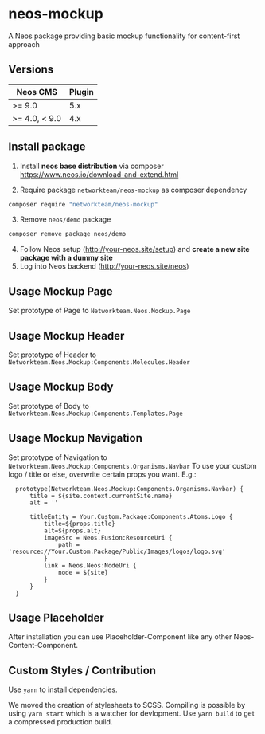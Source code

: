 # neos-mockup
A Neos package providing basic mockup functionality for content-first approach

## Versions

| Neos CMS      | Plugin |
|---------------|--------|
| >= 9.0        | 5.x    |
| >= 4.0, < 9.0 | 4.x    |

## Install package

1. Install **neos base distribution** via composer https://www.neos.io/download-and-extend.html

2. Require package `networkteam/neos-mockup` as composer dependency
```bash
composer require "networkteam/neos-mockup"
```
3. Remove `neos/demo` package
```bash
composer remove package neos/demo
```
4. Follow Neos setup (http://your-neos.site/setup) and **create a new site package with a dummy site**
5. Log into Neos backend (http://your-neos.site/neos)


## Usage Mockup Page

Set prototype of Page to `Networkteam.Neos.Mockup.Page`

## Usage Mockup Header

Set prototype of Header to `Networkteam.Neos.Mockup:Components.Molecules.Header`

## Usage Mockup Body

Set prototype of Body to `Networkteam.Neos.Mockup:Components.Templates.Page`
## Usage Mockup Navigation

Set prototype of Navigation to `Networkteam.Neos.Mockup:Components.Organisms.Navbar`
To use your custom logo / title or else, overwrite certain props you want.
E.g.:

```
  prototype(Networkteam.Neos.Mockup:Components.Organisms.Navbar) {
      title = ${site.context.currentSite.name}
      alt = ''

      titleEntity = Your.Custom.Package:Components.Atoms.Logo {
          title=${props.title}
          alt=${props.alt}
          imageSrc = Neos.Fusion:ResourceUri {
              path = 'resource://Your.Custom.Package/Public/Images/logos/logo.svg'
          }
          link = Neos.Neos:NodeUri {
              node = ${site}
          }
      }
  }
```

## Usage Placeholder

After installation you can use Placeholder-Component like any other Neos-Content-Component.

## Custom Styles / Contribution

Use `yarn` to install dependencies.

We moved the creation of stylesheets to SCSS. Compiling is possible by using `yarn start` which is a watcher for devlopment. Use `yarn build` to get a compressed production build.
